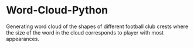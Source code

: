 # Word-Cloud-Python
Generating word cloud of the shapes of different football club crests where the size of the word in the cloud corresponds to player with most appearances.
